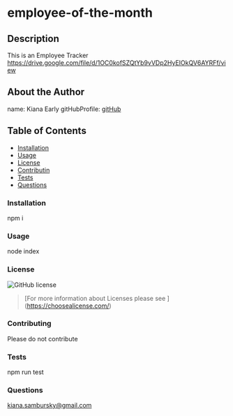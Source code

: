 # employee-of-the-month

## Description 
This is an Employee Tracker
https://drive.google.com/file/d/1OC0kofSZQtYb9vVDp2HyEIOkQV6AYRFf/view 
        
## About the Author
name: Kiana Early
gitHubProfile: 
[gitHub](https://github.com/KianaEarly)
        
        
## Table of Contents
* [Installation](#installation)
* [Usage](#usage)
* [License](#license)
* [Contributin](#contributing)
* [Tests](#tests)
* [Questions](#questions)
        
### Installation 
npm i
        
### Usage
node index
        
### License
![GitHub license](https://img.shields.io/badge/license-undefined-blue.svg) 
> [For more information about Licenses please see ] (https://choosealicense.com/)
        
### Contributing
Please do not contribute
        
### Tests
npm run test
        
### Questions
kiana.sambursky@gmail.com

